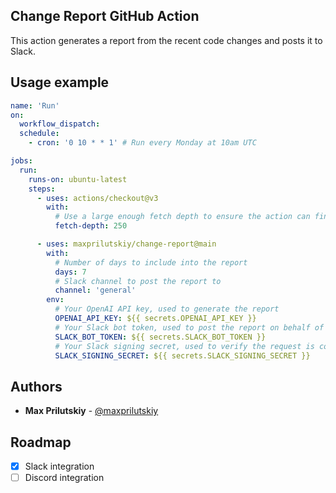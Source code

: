 Change Report GitHub Action
---

This action generates a report from the recent code changes and posts it to Slack.

## Usage example

```yaml
name: 'Run'
on:
  workflow_dispatch:
  schedule:
    - cron: '0 10 * * 1' # Run every Monday at 10am UTC

jobs:
  run:
    runs-on: ubuntu-latest
    steps:
      - uses: actions/checkout@v3
        with:
          # Use a large enough fetch depth to ensure the action can find the commit history to work with
          fetch-depth: 250

      - uses: maxprilutskiy/change-report@main
        with:
          # Number of days to include into the report
          days: 7
          # Slack channel to post the report to
          channel: 'general'
        env:
          # Your OpenAI API key, used to generate the report
          OPENAI_API_KEY: ${{ secrets.OPENAI_API_KEY }} 
          # Your Slack bot token, used to post the report on behalf of the bot
          SLACK_BOT_TOKEN: ${{ secrets.SLACK_BOT_TOKEN }} 
          # Your Slack signing secret, used to verify the request is coming from Slack
          SLACK_SIGNING_SECRET: ${{ secrets.SLACK_SIGNING_SECRET }} 
```

## Authors

* **Max Prilutskiy** - [@maxprilutskiy](https://twitter.com/maxprilutskiy)

## Roadmap
- [x] Slack integration
- [ ] Discord integration
